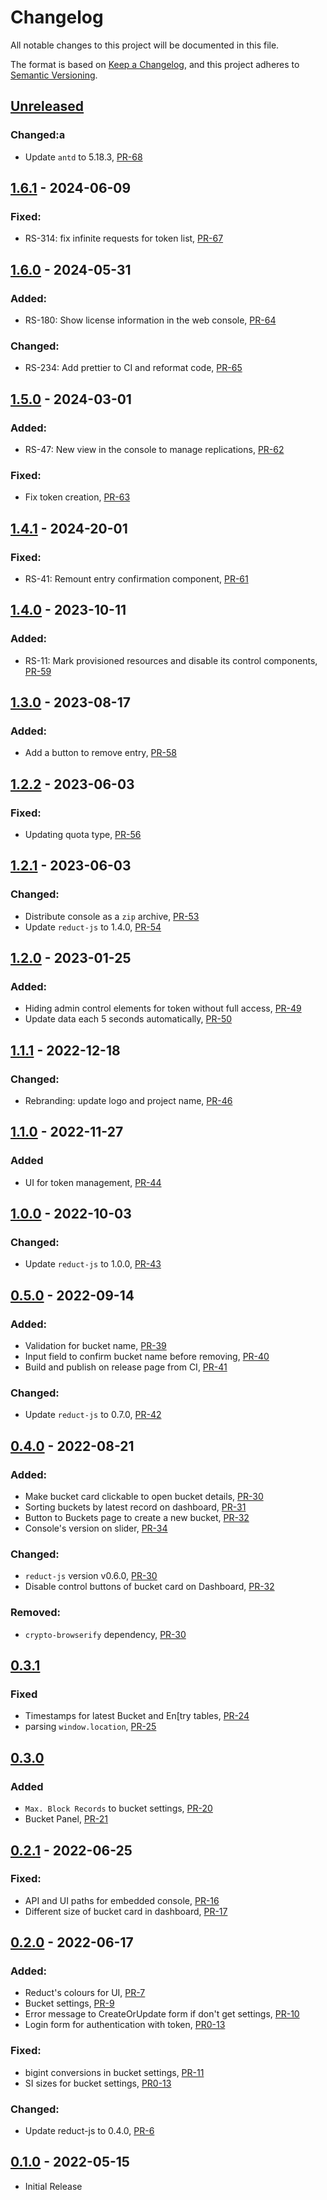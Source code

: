 # Changelog

All notable changes to this project will be documented in this file.

The format is based on [Keep a Changelog](https://keepachangelog.com/en/1.0.0/),
and this project adheres to [Semantic Versioning](https://semver.org/spec/v2.0.0.html).

## [Unreleased]

### Changed:a

- Update `antd` to 5.18.3, [PR-68](https://github.com/reductstore/web-console/pull/68)

## [1.6.1] - 2024-06-09

### Fixed:

- RS-314: fix infinite requests for token list, [PR-67](https://github.com/reductstore/web-console/pull/67)

## [1.6.0] - 2024-05-31

### Added:

- RS-180: Show license information in the web console, [PR-64](https://github.com/reductstore/web-console/pull/64)

### Changed:

- RS-234: Add prettier to CI and reformat code, [PR-65](https://github.com/reductstore/web-console/pull/65)

## [1.5.0] - 2024-03-01

### Added:

- RS-47: New view in the console to manage replications, [PR-62](https://github.com/reductstore/web-console/pull/62)

### Fixed:

- Fix token creation, [PR-63](https://github.com/reductstore/web-console/pull/63)

## [1.4.1] - 2024-20-01

### Fixed:

- RS-41: Remount entry confirmation component, [PR-61](https://github.com/reductstore/web-console/pull/61)

## [1.4.0] - 2023-10-11

### Added:

- RS-11: Mark provisioned resources and disable its control
  components, [PR-59](https://github.com/reductstore/web-console/pull/59)

## [1.3.0] - 2023-08-17

### Added:

- Add a button to remove entry, [PR-58](https://github.com/reductstore/web-console/pull/58)

## [1.2.2] - 2023-06-03

### Fixed:

- Updating quota type, [PR-56](https://github.com/reductstore/web-console/pull/56)

## [1.2.1] - 2023-06-03

### Changed:

- Distribute console as a `zip` archive, [PR-53](https://github.com/reductstore/web-console/pull/53)
- Update `reduct-js` to 1.4.0, [PR-54](https://github.com/reductstore/web-console/pull/54)

## [1.2.0] - 2023-01-25

### Added:

- Hiding admin control elements for token without full
  access, [PR-49](https://github.com/reductstore/web-console/pull/49)
- Update data each 5 seconds automatically, [PR-50](https://github.com/reductstore/web-console/pull/50)

## [1.1.1] - 2022-12-18

### Changed:

- Rebranding: update logo and project name, [PR-46](https://github.com/reductstore/web-console/pull/46)

## [1.1.0] - 2022-11-27

### Added

- UI for token management, [PR-44](https://github.com/reduct-storage/web-console/pull/44)

## [1.0.0] - 2022-10-03

### Changed:

- Update `reduct-js` to 1.0.0, [PR-43](https://github.com/reduct-storage/web-console/pull/43)

## [0.5.0] - 2022-09-14

### Added:

- Validation for bucket name, [PR-39](https://github.com/reduct-storage/web-console/pull/39)
- Input field to confirm bucket name before removing, [PR-40](https://github.com/reduct-storage/web-console/pull/40)
- Build and publish on release page from CI, [PR-41](https://github.com/reduct-storage/web-console/pull/41)

### Changed:

- Update `reduct-js` to 0.7.0, [PR-42](https://github.com/reduct-storage/web-console/pull/42)

## [0.4.0] - 2022-08-21

### Added:

- Make bucket card clickable to open bucket details, [PR-30](https://github.com/reduct-storage/web-console/pull/30)
- Sorting buckets by latest record on dashboard, [PR-31](https://github.com/reduct-storage/web-console/pull/31)
- Button to Buckets page to create a new bucket, [PR-32](https://github.com/reduct-storage/web-console/pull/32)
- Console's version on slider, [PR-34](https://github.com/reduct-storage/web-console/pull/34)

### Changed:

- `reduct-js` version v0.6.0, [PR-30](https://github.com/reduct-storage/web-console/pull/30)
- Disable control buttons of bucket card on Dashboard, [PR-32](https://github.com/reduct-storage/web-console/pull/32)

### Removed:

- `crypto-browserify` dependency, [PR-30](https://github.com/reduct-storage/web-console/pull/30)

## [0.3.1]

### Fixed

- Timestamps for latest Bucket and En[try tables, [PR-24](https://github.com/reduct-storage/web-console/pull/24)
- parsing `window.location`, [PR-25](https://github.com/reduct-storage/web-console/pull/25)

## [0.3.0]

### Added

- `Max. Block Records` to bucket settings, [PR-20](https://github.com/reduct-storage/web-console/pull/20)
- Bucket Panel, [PR-21](https://github.com/reduct-storage/web-console/pull/21)

## [0.2.1] - 2022-06-25

### Fixed:

- API and UI paths for embedded console, [PR-16](https://github.com/reduct-storage/web-console/pull/16)
- Different size of bucket card in dashboard, [PR-17](https://github.com/reduct-storage/web-console/pull/17)

## [0.2.0] - 2022-06-17

### Added:

- Reduct's colours for UI, [PR-7](https://github.com/reduct-storage/web-console/pull/7)
- Bucket settings, [PR-9](https://github.com/reduct-storage/web-console/pull/9)
- Error message to CreateOrUpdate form if don't get
  settings, [PR-10](https://github.com/reduct-storage/web-console/pull/10)
- Login form for authentication with token, [PR0-13](https://github.com/reduct-storage/web-console/pull/13)

### Fixed:

- bigint conversions in bucket settings, [PR-11](https://github.com/reduct-storage/web-console/pull/11)
- SI sizes for bucket settings, [PR0-13](https://github.com/reduct-storage/web-console/pull/13)

### Changed:

- Update reduct-js to 0.4.0, [PR-6](https://github.com/reduct-storage/web-console/pull/6)

## [0.1.0] - 2022-05-15

- Initial Release

[Unreleased]: https://github.com/reduct-storage/web-console/compare/v1.6.1...HEAD
[1.6.1]: https://github.com/reduct-storage/web-console/compare/v1.6.1...v1.6.0
[1.6.0]: https://github.com/reduct-storage/web-console/compare/v1.6.0...v1.5.0
[1.5.0]: https://github.com/reduct-storage/web-console/compare/v1.5.0...v1.4.1
[1.4.1]: https://github.com/reduct-storage/web-console/compare/v1.4.1...v1.4.0
[1.4.0]: https://github.com/reduct-storage/web-console/compare/v1.3.0...v1.4.0
[1.3.0]: https://github.com/reduct-storage/web-console/compare/v1.2.2...v1.3.0
[1.2.2]: https://github.com/reduct-storage/web-console/compare/v1.2.1...v1.2.2
[1.2.1]: https://github.com/reduct-storage/web-console/compare/v1.2.0...v1.2.1
[1.2.0]: https://github.com/reduct-storage/web-console/compare/v1.1.1...v1.2.0
[1.1.1]: https://github.com/reduct-storage/web-console/compare/v1.1.0...v1.1.1
[1.1.0]: https://github.com/reduct-storage/web-console/compare/v1.0.0...v1.1.0
[1.0.0]: https://github.com/reduct-storage/web-console/compare/v0.5.0...v1.0.0
[0.5.0]: https://github.com/reduct-storage/web-console/compare/v0.4.0...v0.5.0
[0.4.0]: https://github.com/reduct-storage/web-console/compare/v0.3.1...v0.4.0
[0.3.1]: https://github.com/reduct-storage/web-console/compare/v0.3.0...v0.3.1
[0.3.0]: https://github.com/reduct-storage/web-console/compare/v0.2.1...v0.3.0
[0.2.1]: https://github.com/reduct-storage/web-console/compare/v0.2.0...v0.2.1
[0.2.0]: https://github.com/reduct-storage/web-console/compare/v0.1.0...v0.2.0
[0.1.0]: https://github.com/reduct-storage/web-console/releases/tag/v0.1.0
